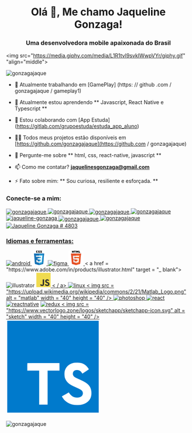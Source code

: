 <h1 align = "center"> Olá 👋, Me chamo Jaqueline Gonzaga! </h1>
<h3 align = "center"> Uma desenvolvedora mobile apaixonada do Brasil </h3>

<img src="https://media.giphy.com/media/L1R1tvI9svkIWwpVYr/giphy.gif" "align="middle">
                                                                                     
<p align = "left"> <img src = "https://komarev.com/ghpvc/?username=gonzagajaque&label=Profile%20views&color=0e75b6&style=flat" alt = "gonzagajaque" /> </p>

- 🔭 Atualmente trabalhando em [GamePlay] (https: // github .com / gonzagajaque / gameplay1)

- 🌱 Atualmente estou aprendendo ** Javascript, React Native e Typescript **

- 👯 Estou colaborando com [App Estuda] (https://gitlab.com/grupoestuda/estuda_app_aluno)

- 👨‍💻 Todos meus projetos estão disponíveis em [https://github.com/gonzagajaque](https://github.com / gonzagajaque)

- 💬 Pergunte-me sobre ** html, css, react-native, javascript **

- 📫 Como me contatar? **jaquelinesgonzaga@gmail.com**

- ⚡ Fato sobre mim: ** Sou curiosa, resiliente e esforçada. **

<h3 align = "left"> Conecte-se a mim: </h3>
<p align = "left">
<a href="https://codepen.io/gonzagajaque" target="blank"> <img align = "center" src = "https://raw.githubusercontent.com/rahuldkjain/github-profile-readme-generator /master/src/images/icons/Social/codepen.svg "alt =" gonzagajaque "height =" 30 "width =" 40 "/> </a>
<a href =" https://dev.to/gonzagajaque "target =" blank "> <img align =" center "src =" https://cdn.jsdelivr.net/npm/simple-icons@3.0.1/icons/dev-dot-to.svg "alt =" gonzagajaque "altura =" 30 "
<a href="https://twitter.com/gonzagajaque" target="blank"> <img align = "center" src = "https://raw.githubusercontent.com/rahuldkjain/github-profile-readme-generator /master/src/images/icons/Social/twitter.svg "alt =" gonzagajaque "height =" 30 "width =" 40 "/> </a>
<a href =" https://linkedin.com/in / gonzagajaque "target =" blank "> <img align =" center "src =" https://raw.githubusercontent.com/rahuldkjain/github-profile-readme-generator/master/src/images/icons/Social/linked -in-alt.svg "alt =" gonzagajaque "height =" 30 "width =" 40 "/> </a>
<a href =" https://stackoverflow.com/users/jaqueline-gonzaga "target =" em branco "> <img align =" center "src = "https://raw.githubusercontent.com/rahuldkjain/github-profile-readme-generator/master/src/images/icons/Social/stack-overflow.svg" alt = "jaqueline-gonzaga" height = "30 "largura =" 40 "/> </a>
<a href="https://fb.com/gonzagajaque" target="blank"> <img align = "center" src = "https://raw.githubusercontent.com/rahuldkjain/github-profile-readme-generator /master/src/images/icons/Social/facebook.svg "alt =" gonzagajaque "height =" 30 "width =" 40 "/> </a>
<a href =" https://instagram.com/gonzagajaque "target =" blank "> <img align =" center "src =" https://raw.githubusercontent.com/rahuldkjain/github-profile-readme-generator/master/src/images/icons/Social/instagram.svg "alt =" gonzagajaque "height =" 30 "width =" 40 "/> </a>
<a href="https://discord.gg/Jaqueline Gonzaga#4803" target="blank"> <img align = "center" src = "https: // raw.githubusercontent.com/rahuldkjain/github-profile-readme-generator/master/src/images/icons/Social/discord.svg "alt =" Jaqueline Gonzaga # 4803 "height =" 30 "width =" 40 "/> </ a>
</p>

<h3 align = "left"> Idiomas e ferramentas: </h3>
<p align = "left"> <a href="https://developer.android.com" target="_blank"> <img src = "https://raw.githubusercontent.com/devicons/devicon/master/ icons / android / android-original-wordmark.svg "alt =" android "width =" 40 "height =" 40 "/> </a> <a href =" https://www.w3schools.com/css/ "target =" _ blank "> <img src =" https://raw.githubusercontent.com/devicons/devicon/master/icons/css3/css3-original-wordmark.svg "alt =" css3 "width =" 40 " height = "40" /> </a> <a href="https://www.figma.com/" target="_blank"> <img src = "https://www.vectorlogo.zone/logos/ figma / figma-icon.svg "alt = "figma" width = "40" height = "40" /> </a> <a href="https://www.w3.org/html/" target="_blank"> <img src = " https://raw.githubusercontent.com/devicons/devicon/master/icons/html5/html5-original-wordmark.svg "alt =" html5 "width =" 40 "height =" 40 "/> </a> < a href = "https://www.adobe.com/in/products/illustrator.html" target = "_ blank"> <img src = "https://www.vectorlogo.zone/logos/adobe_illustrator/adobe_illustrator-icon .svg "alt =" illustrator "width =" 40 "height =" 40 "/> </a> <a href =" https://developer.mozilla.org/en-US/docs/Web/JavaScript "target = "_ em branco"> <img src = "https://raw.githubusercontent.com/devicons/devicon/master/icons/javascript/javascript-original.svg" alt = "javascript" width = "40" height = "40" /> < / a> <a href="https://www.linux.org/" target="_blank"> <img src = "https://raw.githubusercontent.com/devicons/devicon/master/icons/linux/ linux-original.svg "alt =" linux "width =" 40 "height =" 40 "/> </a> <a href="https://www.mathworks.com/" target="_blank"> < img src = "https://upload.wikimedia.org/wikipedia/commons/2/21/Matlab_Logo.png" alt = "matlab" width = "40" height = "40" /> </a> <a href = "https://www.photoshop.com/en" target = "_ blank"> <img src = "https://raw.githubusercontent.com/devicons/devicon/master/icons/photoshop/photoshop-line .svg "alt =" photoshop "width =" 40 "height =" 40 "/> </a> <a href="https://reactjs.org/" target="_blank"> <img src =" https : //raw.githubusercontent.com/devicons/devicon/master/icons/react/react-original-wordmark.svg "alt =" react "width =" 40 "height =" 40 "/> </a> <a href = "https://reactnative.dev/" target = "_ blank"> <img src = "https://reactnative.dev/img/header_logo.svg" alt = "reactnative" width = "40" height = " 40 "/></a> <a href="https://redux.js.org" target="_blank"> <img src = "https://raw.githubusercontent.com/devicons/devicon/master/icons/redux/ redux-original.svg "alt =" redux "width =" 40 "height =" 40 "/> </a> <a href="https://www.sketch.com/" target="_blank"> < img src = "https://www.vectorlogo.zone/logos/sketchapp/sketchapp-icon.svg" alt = "sketch" width = "40" height = "40" /> </a> <a href = " https://www.typescriptlang.org/ "target =" _ blank "> <img src =" https://raw.githubusercontent.com/devicons/devicon/master/icons/typescript/typescript-original.svg "alt = "typescript "largura =" 40 "altura =" 40 "/> </a> </p>

<p> <img align = "center" src = "https://github-readme-stats.vercel.app/api/top-langs?username=gonzagajaque&show_icons=true&locale=en&layout=compact" alt = "gonzagajaque" /> </p>
